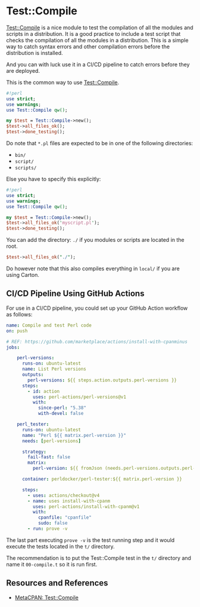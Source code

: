 # Test::Compile

[Test::Compile][METACPAN] is a nice module to test the compilation of all the modules and scripts in a distribution. It is a good practice to include a test script that checks the compilation of all the modules in a distribution. This is a simple way to catch syntax errors and other compilation errors before the distribution is installed.

And you can with luck use it in a CI/CD pipeline to catch errors before they are deployed.

This is the common way to use [Test::Compile][METACPAN].

```perl
#!perl
use strict;
use warnings;
use Test::Compile qw();

my $test = Test::Compile->new();
$test->all_files_ok();
$test->done_testing();
```

Do note that `*.pl` files are expected to be in one of the following directories:

- `bin/`
- `script/`
- `scripts/`

Else you have to specify this explicitly:

```perl
#!perl
use strict;
use warnings;
use Test::Compile qw();

my $test = Test::Compile->new();
$test->all_files_ok('myscript.pl');
$test->done_testing();
```

You can add the directory: `./` if you modules or scripts are located in the root.

```perl
$test->all_files_ok("./");
```

Do however note that this also compiles everything in `local/` if you are using Carton.

## CI/CD Pipeline Using GitHub Actions

For use in a CI/CD pipeline, you could set up your GitHub Action workflow as follows:

```yaml
name: Compile and test Perl code
on: push

# REF: https://github.com/marketplace/actions/install-with-cpanminus
jobs:

    perl-versions:
      runs-on: ubuntu-latest
      name: List Perl versions
      outputs:
        perl-versions: ${{ steps.action.outputs.perl-versions }}
      steps:
        - id: action
          uses: perl-actions/perl-versions@v1
          with:
            since-perl: "5.38"
            with-devel: false

    perl_tester:
      runs-on: ubuntu-latest
      name: "Perl ${{ matrix.perl-version }}"
      needs: [perl-versions]

      strategy:
        fail-fast: false
        matrix:
          perl-version: ${{ fromJson (needs.perl-versions.outputs.perl-versions) }}

      container: perldocker/perl-tester:${{ matrix.perl-version }}

      steps:
        - uses: actions/checkout@v4
        - name: uses install-with-cpanm
          uses: perl-actions/install-with-cpanm@v1
          with:
            cpanfile: "cpanfile"
            sudo: false
        - run: prove -v
```

The last part executing `prove -v` is the test running step and it would execute the tests located in the `t/` directory.

The recommendation is to put the Test::Compile test in the `t/` directory and name it `00-compile.t` so it is run first.

## Resources and References

- [MetaCPAN: Test::Compile][METACPAN]

[METACPAN]: https://metacpan.org/pod/Test::Compile
